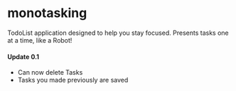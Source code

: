 # monotasking
TodoList application designed to help you stay focused. Presents tasks one at a time, like a Robot!

#### Update 0.1
- Can now delete Tasks
- Tasks you made previously are saved